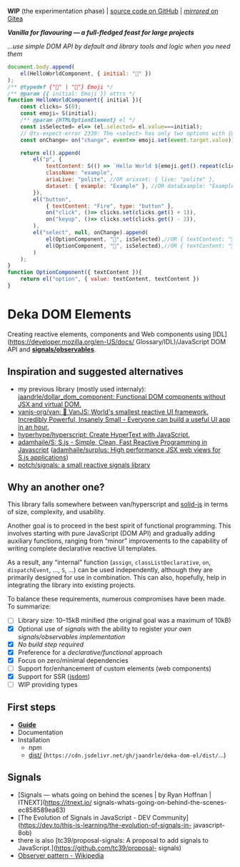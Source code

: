 **WIP** (the experimentation phase)
| [source code on GitHub](https://github.com/jaandrle/deka-dom-el)
| [*mirrored* on Gitea](https://gitea.jaandrle.cz/jaandrle/deka-dom-el)

***Vanilla for flavouring — a full-fledged feast for large projects***

*…use simple DOM API by default and library tools and logic when you need them*

```javascript
document.body.append(
	el(HelloWorldComponent, { initial: "🚀" })
);
/** @typedef {"🎉" | "🚀"} Emoji */
/** @param {{ initial: Emoji }} attrs */
function HelloWorldComponent({ initial }){
	const clicks= S(0);
	const emoji= S(initial);
	/** @param {HTMLOptionElement} el */
	const isSelected= el=> (el.selected= el.value===initial);
	// @ts-expect-error 2339: The <select> has only two options with {@link Emoji}
	const onChange= on("change", event=> emoji.set(event.target.value));

	return el().append(
		el("p", {
			textContent: S(() => `Hello World ${emoji.get().repeat(clicks.get())}`),
			className: "example",
			ariaLive: "polite", //OR ariaset: { live: "polite" },
			dataset: { example: "Example" }, //OR dataExample: "Example",
		}),
		el("button",
			{ textContent: "Fire", type: "button" },
			on("click", ()=> clicks.set(clicks.get() + 1)),
			on("keyup", ()=> clicks.set(clicks.get() - 2)),
		),
		el("select", null, onChange).append(
			el(OptionComponent, "🎉", isSelected),//OR { textContent: "🎉" }
			el(OptionComponent, "🚀", isSelected),//OR { textContent: "🚀" }
		)
	);
}
function OptionComponent({ textContent }){
	return el("option", { value: textContent, textContent })
}
```
# Deka DOM Elements
Creating reactive elements, components and Web components using [IDL](https://developer.mozilla.org/en-US/docs/
Glossary/IDL)/JavaScript DOM API and [**signals/observables**](#signals).

## Inspiration and suggested alternatives
- my previous library (mostly used internaly): [jaandrle/dollar_dom_component: Functional DOM components without
JSX and virtual DOM.](https://github.com/jaandrle/dollar_dom_component)
- [vanjs-org/van: 🍦 VanJS: World's smallest reactive UI framework. Incredibly Powerful, Insanely Small -
Everyone can build a useful UI app in an hour.](https://github.com/vanjs-org/van)
- [hyperhype/hyperscript: Create HyperText with JavaScript.](https://github.com/hyperhype/hyperscript)
- [adamhaile/S: S.js - Simple, Clean, Fast Reactive Programming in Javascript](https://github.com/adamhaile/S)
([adamhaile/surplus: High performance JSX web views for S.js applications](https://github.com/adamhaile/surplus))
- [potch/signals: a small reactive signals library](https://github.com/potch/signals)

## Why an another one?
This library falls somewhere between van/hyperscript and [solid-js](https://github.com/solidjs/solid) in terms of size,
complexity, and usability.

Another goal is to proceed in the best spirit of functional programming. This involves starting with
pure JavaScript (DOM API) and gradually adding auxiliary functions, ranging from “minor” improvements
to the capability of writing complete declarative reactive UI templates.

As a result, any “internal” function (`assign`, `classListDeclarative`, `on`, `dispatchEvent`, …, `S`, …)
can be used independently, although they are primarily designed for use in combination.  This can also,
hopefully, help in integrating the library into existing projects.

To balance these requirements, numerous compromises have been made. To summarize:
- [ ] Library size: 10–15kB minified (the original goal was a maximum of 10kB)
- [x] Optional use of *signals* with the ability to register *your own signals/observables implementation*
- [x] *No build step required*
- [x] Preference for a *declarative/functional* approach
- [x] Focus on zero/minimal dependencies
- [ ] Support for/enhancement of custom elements (web components)
- [x] Support for SSR ([jsdom](https://github.com/jsdom/jsdom))
- [ ] WIP providing types

## First steps
- [**Guide**](https://jaandrle.github.io/deka-dom-el)
- Documentation
- Installation
	- npm
	- [dist/](dist/) (`https://cdn.jsdelivr.net/gh/jaandrle/deka-dom-el/dist/`…)

## Signals
- [Signals — whats going on behind the scenes \| by Ryan Hoffnan \| ITNEXT](https://itnext.io/
signals-whats-going-on-behind-the-scenes-ec858589ea63)
- [The Evolution of Signals in JavaScript - DEV Community](https://dev.to/this-is-learning/the-evolution-of-signals-in-
javascript-8ob)
- there is also [tc39/proposal-signals: A proposal to add signals to JavaScript.](https://github.com/tc39/proposal-
signals)
- [Observer pattern - Wikipedia](https://en.wikipedia.org/wiki/Observer_pattern)
